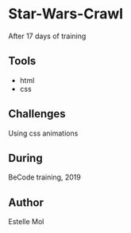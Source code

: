 # Star-Wars-Crawl
After 17 days of training

## Tools
* html
* css

## Challenges
Using css animations

## During
BeCode training, 2019

## Author
Estelle Mol
